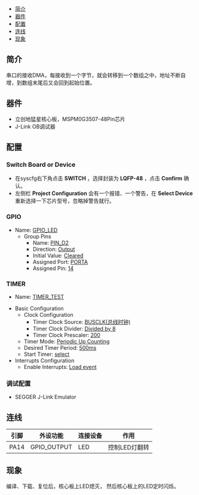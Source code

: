 * [简介](#简介)
* [器件](#器件)
* [配置](#配置)
* [连线](#连线)
* [现象](#现象)

## 简介
串口的接收DMA，每接收到一个字节，就会转移到一个数组之中，地址不断自增，到数组末尾后又会回到起始位置。

## 器件
- 立创地猛星核心板，MSPM0G3507-48Pin芯片
- J-Link OB调试器

## 配置
### Switch Board or Device
- 在syscfg右下角点击 **SWITCH** ，选择封装为 **LQFP-48** ，点击 **Confirm** 确认。
- 左侧栏 **Project Configuration** 会有一个报错、一个警告，在 **Select Device** 重新选择一下芯片型号，忽略掉警告就行。
### GPIO
* Name: <u>GPIO_LED</u>
  - Group Pins
    * Name: <u>PIN_D2</u>
    * Direction: <u>Output</u>
    * Initial Value: <u>Cleared</u>
    * Assigned Port: <u>PORTA</u>
    * Assigned Pin: <u>14</u>
### TIMER
* Name: <u>TIMER_TEST</u>
- Basic Configuration
  - Clock Configuration
    * Timer Clock Source: <u>BUSCLK(总线时钟)</u>
    * Timer Clock Divider: <u>Divided by 8</u>
    * Timer Clock Prescaler: <u>200</u>
  * Timer Mode: <u>Periodic Up Counting</u>
  * Desired Timer Period: <u>500ms</u>
  * Start Timer: <u>select</u>
- Interrupts Configuration
  * Enable Interrupts: <u>Load event</u>

### 调试配置
- SEGGER J-Link Emulator

## 连线

| 引脚 | 外设功能 | 连接设备 | 作用 |
| ---- | --- | --- | --- |
| PA14  | GPIO_OUTPUT | LED | 控制LED灯翻转 |

## 现象
编译、下载、复位后，核心板上LED熄灭，
然后核心板上的LED定时闪烁。